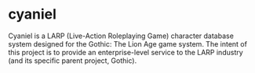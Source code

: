 # cyaniel
Cyaniel is a LARP (Live-Action Roleplaying Game) character database system designed for the Gothic: The Lion Age game system. The intent of this project is to provide an enterprise-level service to the LARP industry (and its specific parent project, Gothic).

